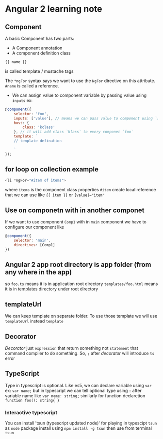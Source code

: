 # Angular 2 learning note

## Component
A basic Component has two parts:

* A Component annotation
* A component definition class

```javascript
{{ name }}
```
is called template / mustache tags

The `*ngFor` syntax says we want to use the `NgFor` directive on this attribute.
`#name` is called a reference.

- We can assign value to component variable by passing value using `inputs`
ex: 
```javascript
@component({
	selector: 'foo',
	inputs: ['value'], // means we can pass value to component using `[value]='some-value'
	host: {
		class: 'kclass'
	}, // it will add class `klass` to every componet `foo`
	template: `
	// template defination

	`
});
```
## for loop on collection example
```javascript
<li *ngFor="#item of items">
```
where `items` is the component class properties
`#item` create local reference that we can use like `{{ item }}` or `[value]="item"`

## Use on componetn with in another componet
If we want to use component `Comp1` with in `main` component we have to configure our component like

```javascript
@component({
	selector: 'main',
	directives: [Comp1]
})
```

## Angular 2 app root directory is app folder (from any where in the app)
so `foo.ts` means it is in application root directory
`templates/foo.html` means it is in templates directory under root directory


## templateUrl
We can keep template on separate folder. To use those template we will use `templateUrl` instead 
`template`

## Decorator
*Decorator* just `expression` that return something not `statement` that command compiler to do something.
So, `;` after *decorator* will introduce `ts` error 

## TypeScript
Type in typescript is optional.
Like es5, we can declare variable using `var` ex: `var name;` but in typescript we can tell optional type using `:` after variable name like `var name: string;`
similarly for function declaretion `function foo(): string{ }`

### Interactive typescript 
You can install 'tsun (typescript updated node)' for playing in typescipt
`tsun` as `node` package
install using `npm install -g tsun`
then use from terminal `tsun`
